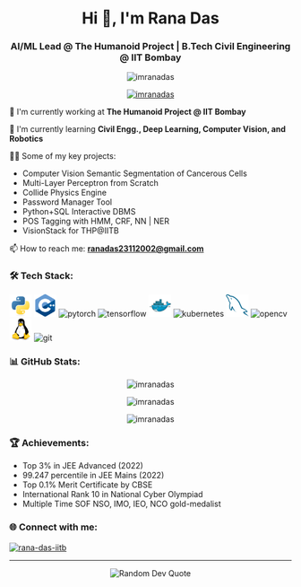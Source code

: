<h1 align="center">Hi 👋, I'm Rana Das</h1>
<h3 align="center">AI/ML Lead @ The Humanoid Project | B.Tech Civil Engineering @ IIT Bombay</h3>

<p align="center">
  <img src="https://komarev.com/ghpvc/?username=imranadas&label=Profile%20views&color=0e75b6&style=flat" alt="imranadas" />
</p>

<p align="center">
  <a href="https://github.com/ryo-ma/github-profile-trophy">
    <img src="https://github-profile-trophy.vercel.app/?username=imranadas&theme=radical&row=1&column=7" alt="imranadas" />
  </a>
</p>

🔭 I'm currently working at **The Humanoid Project @ IIT Bombay**

🌱 I'm currently learning **Civil Engg., Deep Learning, Computer Vision, and Robotics**

👨‍💻 Some of my key projects:
- Computer Vision Semantic Segmentation of Cancerous Cells
- Multi-Layer Perceptron from Scratch
- Collide Physics Engine
- Password Manager Tool
- Python+SQL Interactive DBMS
- POS Tagging with HMM, CRF, NN | NER
- VisionStack for THP@IITB

📫 How to reach me: **ranadas23112002@gmail.com**

### 🛠 Tech Stack:

<p align="left">
  <img src="https://raw.githubusercontent.com/devicons/devicon/master/icons/python/python-original.svg" alt="python" width="40" height="40"/>
  <img src="https://raw.githubusercontent.com/devicons/devicon/master/icons/cplusplus/cplusplus-original.svg" alt="cplusplus" width="40" height="40"/>
  <img src="https://www.vectorlogo.zone/logos/pytorch/pytorch-icon.svg" alt="pytorch" width="40" height="40"/>
  <img src="https://www.vectorlogo.zone/logos/tensorflow/tensorflow-icon.svg" alt="tensorflow" width="40" height="40"/>
  <img src="https://raw.githubusercontent.com/devicons/devicon/master/icons/docker/docker-original.svg" alt="docker" width="40" height="40"/>
  <img src="https://www.vectorlogo.zone/logos/kubernetes/kubernetes-icon.svg" alt="kubernetes" width="40" height="40"/>
  <img src="https://raw.githubusercontent.com/devicons/devicon/master/icons/mysql/mysql-original.svg" alt="mysql" width="40" height="40"/>
  <img src="https://www.vectorlogo.zone/logos/opencv/opencv-icon.svg" alt="opencv" width="40" height="40"/>
  <img src="https://raw.githubusercontent.com/devicons/devicon/master/icons/linux/linux-original.svg" alt="linux" width="40" height="40"/>
  <img src="https://www.vectorlogo.zone/logos/git-scm/git-scm-icon.svg" alt="git" width="40" height="40"/>
</p>

### 📊 GitHub Stats:

<p align="center">
  <img src="https://github-readme-stats.vercel.app/api?username=imranadas&show_icons=true&theme=radical" alt="imranadas" />
</p>

<p align="center">
  <img src="https://github-readme-streak-stats.herokuapp.com/?user=imranadas&theme=radical" alt="imranadas" />
</p>

<p align="center">
  <img src="https://github-readme-stats.vercel.app/api/top-langs/?username=imranadas&layout=compact&theme=radical" alt="imranadas" />
</p>

### 🏆 Achievements:
- Top 3% in JEE Advanced (2022)
- 99.247 percentile in JEE Mains (2022)
- Top 0.1% Merit Certificate by CBSE
- International Rank 10 in National Cyber Olympiad
- Multiple Time SOF NSO, IMO, IEO, NCO gold-medalist

### 🌐 Connect with me:
<p align="left">
<a href="https://linkedin.com/in/rana-das-iitb" target="blank"><img align="center" src="https://raw.githubusercontent.com/rahuldkjain/github-profile-readme-generator/master/src/images/icons/Social/linked-in-alt.svg" alt="rana-das-iitb" height="30" width="40" /></a>
</p>

---
<p align="center">
  <img src="https://quotes-github-readme.vercel.app/api?type=horizontal&theme=radical" alt="Random Dev Quote" />
</p>
